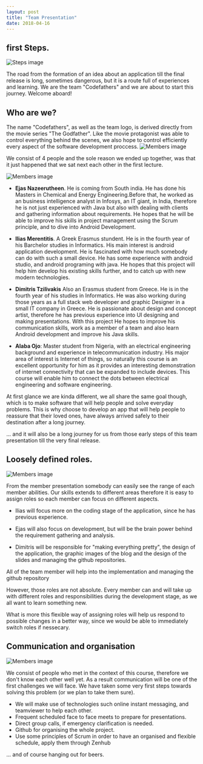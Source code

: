 ```yaml
---
layout: post
title: "Team Presentation"
date: 2018-04-16
---
```

## first Steps.
![Steps image]({{site.baseurl}}/images/steps@3x.png "Steps towards the first stable release")

The road from the formation of  an idea about an application till the final release is long, sometimes dangerous, but it is a route full of experiences and learning. We are the team "Codefathers" and we are about to start this journey. Welcome aboard!

## Who are we?

The name "Codefathers", as well as the team logo, is derived directly from the movie series "The Godfather". Like the  movie protagonist was able to control everything behind the scenes, we also hope to control efficiently every aspect of the software development proccess.
![Members image]({{site.baseurl}}/images/Codefathers.png "Our members profile")


We consist of 4 people and the sole reason we ended up together, was that it just happened that we sat next each other in the first lecture.

![Members image]({{site.baseurl}}/images/members@3x.png "Our members profile")


* **Ejas Nazeerutheen**. He is coming from South india. He has done his Masters in Chemical and Energy Engineering.Before that, he worked as an business intelligence analyst in Infosys, an IT giant, in India, therefore he is not just experienced with Java but also with dealing with clients and gathering information about requirements. He hopes that he will be able to improve his skills in project management using the Scrum principle, and to dive into Android Development.

* **Ilias Merentitis**. A Greek Erasmus stundent. He is in the fourth year of his Barchelor studies in Informatics. His main interest is android application development. He is fascinated with how much somebody can do with such a small device. He has some experience with android studio, and android programing with java. He hopes that this project will help him develop his existing skills further, and to catch up with new modern technologies.

* **Dimitris Tzilivakis** Also an Erasmus student from Greece. He is in the fourth year of his studies in Informatics. He was also working during those years as a full stack web developer and graphic Designer in a small IT company in Greece. He is passionate about design and concept artist, therefore he has previous experience into UI designing and making presentations. With this project  He hopes to improve his communication skills, work as a member of a team and  also learn Android development and improve his Java skills.

* **Alaba Ojo**: Master student from Nigeria, with an electrical engineering background and experience in telecommunication industry. His major area of interest is Internet of things, so naturally this course is an excellent opportunity for him as it provides an interesting demonstration of internet connectivity that can be expanded to include devices. This course will enable him to connect the dots between electrical engineering and software engineering.
 
 At first glance we are kinda different, we all share the same goal though, which is to make software that will help people and solve everyday problems. This is why choose to develop an  app that will help people to reassure that their loved ones, have always arrived safely to their destination after a long journey.

... and it will also be a long journey for us from those early steps of this team presentation till the very final release.

## Loosely defined roles.
![Members image]({{site.baseurl}}/images/roles@3x.png "Our members profile")

From the member presentation somebody can easily see the range of each member abilities. Our skills extends to different areas therefore it is easy to assign roles so each member can focus on different aspects.

* Ilias will focus more on the coding stage of the application, since he has previous experience. 

* Ejas will also focus on development, but will be the brain power behind the requirement gathering and analysis.

* Dimitris will be responsible for "making everything pretty", the design of the application, the graphic images of the blog and the design of the slides and managing the github repositories.

All of the team member will help into the implementation and managing the github repository

However, those roles are not absolute. Every member can and will take up with different roles and responsibilities during the development stage, as we all want to learn something new.

What is more this flexible way of assigning roles will help us respond to possible changes in a better way, since we would be able to immediately switch roles if nessecary. 

## Communication and organisation 
![Members image]({{site.baseurl}}/images/communication@3x.png "Our members profile")

We consist of people who met in the context of this course, therefore we don't know each other well yet. As a result communication will be one of the first challenges we will face. We have taken some very first steps towards solving this problem (or we plan to take them sure).

* We will make use of technologies such online instant messaging, and teamviewer to help each other.
* Frequent scheduled face to face meets to prepare for presentations.
* Direct group calls, if emergency clarification is needed. 
* Github for organising the whole project.
* Use some principles of Scrum in order to have an organised and flexible schedule, apply them through Zenhub 

... and of course hanging out for beers.









